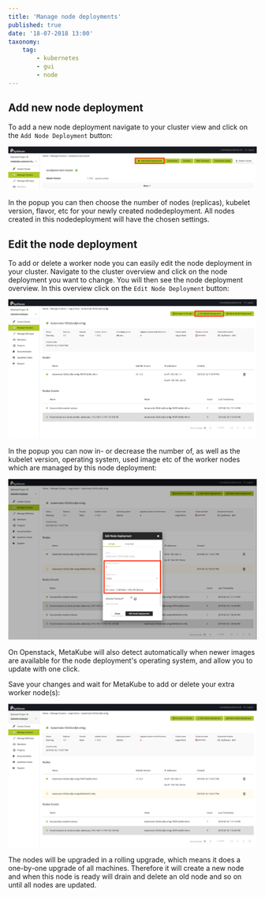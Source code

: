 ```yaml
---
title: 'Manage node deployments'
published: true
date: '18-07-2018 13:00'
taxonomy:
    tag:
        - kubernetes
        - gui
        - node
---
```


## Add new node deployment

To add a new node deployment navigate to your cluster view and click on the `Add Node Deployment` button:

![Cluster overview with highlighted add button](image_add_np_overview.png)

In the popup you can then choose the number of nodes (replicas), kubelet version, flavor, etc for your newly created nodedeployment. All nodes created in this nodedeployment will have the chosen settings.


## Edit the node deployment

To add or delete a worker node you can easily edit the node deployment in your cluster. Navigate to the cluster overview and click on the node deployment you want to change. You will then see the node deployment overview. In this overview click on the `Edit Node Deployment` button:

![Node deployment overview with highlighted edit button](image_edit_np_button_hightlight.png)

In the popup you can now in- or decrease the number of, as well as the kubelet version, operating system, used image etc of the worker nodes which are managed by this node deployment:

![Node deployment overview with opened edit modal](image_edit_np_modal.png)

On Openstack, MetaKube will also detect automatically when newer images are available for the node deployment's operating system, and allow you to update with one click.

Save your changes and wait for MetaKube to add or delete your extra worker node(s):

![Overview of currently built worker node](image_edit_np_wait_for_node.png)

The nodes will be upgraded in a rolling upgrade, which means it does a one-by-one upgrade of all machines. Therefore it will create a new node and when this node is ready will drain and delete an old node and so on until all nodes are updated.
